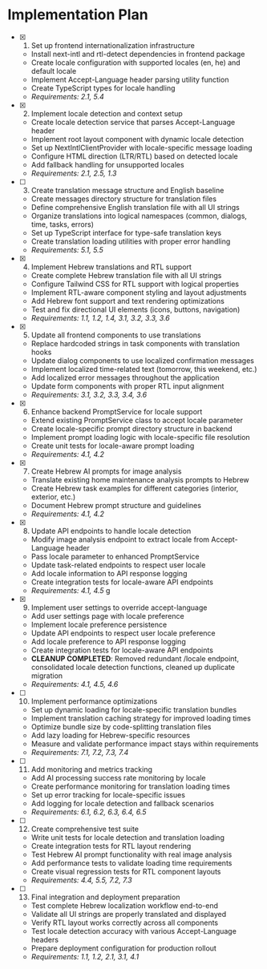 # Implementation Plan

- [x] 1. Set up frontend internationalization infrastructure
  - Install next-intl and rtl-detect dependencies in frontend package
  - Create locale configuration with supported locales (en, he) and default locale
  - Implement Accept-Language header parsing utility function
  - Create TypeScript types for locale handling
  - _Requirements: 2.1, 5.4_

- [x] 2. Implement locale detection and context setup
  - Create locale detection service that parses Accept-Language header
  - Implement root layout component with dynamic locale detection
  - Set up NextIntlClientProvider with locale-specific message loading
  - Configure HTML direction (LTR/RTL) based on detected locale
  - Add fallback handling for unsupported locales
  - _Requirements: 2.1, 2.5, 1.3_

- [ ] 3. Create translation message structure and English baseline
  - Create messages directory structure for translation files
  - Define comprehensive English translation file with all UI strings
  - Organize translations into logical namespaces (common, dialogs, time, tasks, errors)
  - Set up TypeScript interface for type-safe translation keys
  - Create translation loading utilities with proper error handling
  - _Requirements: 5.1, 5.5_

- [x] 4. Implement Hebrew translations and RTL support
  - Create complete Hebrew translation file with all UI strings
  - Configure Tailwind CSS for RTL support with logical properties
  - Implement RTL-aware component styling and layout adjustments
  - Add Hebrew font support and text rendering optimizations
  - Test and fix directional UI elements (icons, buttons, navigation)
  - _Requirements: 1.1, 1.2, 1.4, 3.1, 3.2, 3.3, 3.6_

- [x] 5. Update all frontend components to use translations
  - Replace hardcoded strings in task components with translation hooks
  - Update dialog components to use localized confirmation messages
  - Implement localized time-related text (tomorrow, this weekend, etc.)
  - Add localized error messages throughout the application
  - Update form components with proper RTL input alignment
  - _Requirements: 3.1, 3.2, 3.3, 3.4, 3.6_

- [x] 6. Enhance backend PromptService for locale support
  - Extend existing PromptService class to accept locale parameter
  - Create locale-specific prompt directory structure in backend
  - Implement prompt loading logic with locale-specific file resolution
  - Create unit tests for locale-aware prompt loading
  - _Requirements: 4.1, 4.2_

- [x] 7. Create Hebrew AI prompts for image analysis
  - Translate existing home maintenance analysis prompts to Hebrew
  - Create Hebrew task examples for different categories (interior, exterior, etc.)
  - Document Hebrew prompt structure and guidelines
  - _Requirements: 4.1, 4.2_

- [x] 8. Update API endpoints to handle locale detection
  - Modify image analysis endpoint to extract locale from Accept-Language header
  - Pass locale parameter to enhanced PromptService
  - Update task-related endpoints to respect user locale
  - Add locale information to API response logging
  - Create integration tests for locale-aware API endpoints
  - _Requirements: 4.1, 4.5_
g
- [x] 9. Implement user settings to override accept-language
  - Add user settings page with locale preference
  - Implement locale preference persistence
  - Update API endpoints to respect user locale preference
  - Add locale preference to API response logging
  - Create integration tests for locale-aware API endpoints
  - **CLEANUP COMPLETED**: Removed redundant /locale endpoint, consolidated locale detection functions, cleaned up duplicate migration
  - _Requirements: 4.1, 4.5, 4.6_

- [ ] 10. Implement performance optimizations
  - Set up dynamic loading for locale-specific translation bundles
  - Implement translation caching strategy for improved loading times
  - Optimize bundle size by code-splitting translation files
  - Add lazy loading for Hebrew-specific resources
  - Measure and validate performance impact stays within requirements
  - _Requirements: 7.1, 7.2, 7.3, 7.4_

- [ ] 11. Add monitoring and metrics tracking
  - Add AI processing success rate monitoring by locale
  - Create performance monitoring for translation loading times
  - Set up error tracking for locale-specific issues
  - Add logging for locale detection and fallback scenarios
  - _Requirements: 6.1, 6.2, 6.3, 6.4, 6.5_

- [ ] 12. Create comprehensive test suite
  - Write unit tests for locale detection and translation loading
  - Create integration tests for RTL layout rendering
  - Test Hebrew AI prompt functionality with real image analysis
  - Add performance tests to validate loading time requirements
  - Create visual regression tests for RTL component layouts
  - _Requirements: 4.4, 5.5, 7.2, 7.3_

- [ ] 13. Final integration and deployment preparation
  - Test complete Hebrew localization workflow end-to-end
  - Validate all UI strings are properly translated and displayed
  - Verify RTL layout works correctly across all components
  - Test locale detection accuracy with various Accept-Language headers
  - Prepare deployment configuration for production rollout
  - _Requirements: 1.1, 1.2, 2.1, 3.1, 4.1_